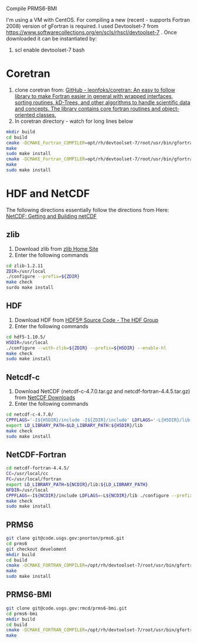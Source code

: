 Compile PRMS6-BMI

I'm using a VM with CentOS.  For compiling a new (recent - supports Fortran 2008) version of gFortran is required.  I used Devtoolset-7 from https://www.softwarecollections.org/en/scls/rhscl/devtoolset-7 . Once downloaded it can be instantiated by:
1) scl enable devtoolset-7 bash
 # Coretran
1) clone coretran from: [GitHub - leonfoks/coretran: An easy to follow library to make Fortran easier in general with wrapped interfaces, sorting routines, kD-Trees, and other algorithms to handle scientific data and concepts. The library contains core fortran routines and object-oriented classes.](https://github.com/leonfoks/coretran)
2) In coretran directory - watch for long lines below
``` bash
mkdir build
cd build
cmake -DCMAKE_Fortran_COMPILER=opt/rh/devtoolset-7/root/usr/bin/gfortran -DCMAKE_BUILD_TYPE=DEBUG -DCMAKE_INSTALL_PREFIX="/usr/local/coretran/debug" -DBUILD_SHARED_LIBS=ON ../src
make
sudo make install
cmake -DCMAKE_Fortran_COMPILER=opt/rh/devtoolset-7/root/usr/bin/gfortran -DCMAKE_BUILD_TYPE=RELEASE -DCMAKE_INSTALL_PREFIX="/usr/local/coretran/release" -DBUILD_SHARED_LIBS=ON ../src
make
sudo make install
```
 # HDF and NetCDF
The following directions essentially follow the directions from Here: [NetCDF: Getting and Building netCDF](https://www.unidata.ucar.edu/software/netcdf/docs/getting_and_building_netcdf.html)

 ## zlib
1) Download zlib from [zlib Home Site](http://www.zlib.net/)
2) Enter the following commands
``` bash 
cd zlib-1.2.11
ZDIR=/usr/local
./configure --prefix=${ZDIR}
make check
surdo make install
```

 ## HDF
1) Download HDF from [HDF5® Source Code - The HDF Group](https://www.hdfgroup.org/downloads/hdf5/source-code/)
2) Enter the following commands
``` bash
cd hdf5-1.10.5/
H5DIR=/usr/local
./configure --with-zlib=${ZDIR} --prefix=${H5DIR} --enable-hl
make check
sudo make install
```
 ## Netcdf-c
1) Download NetCDF (netcdf-c-4.7.0.tar.gz and netcdf-fortran-4.4.5.tar.gz) from [NetCDF Downloads](https://www.unidata.ucar.edu/downloads/netcdf/index.jsp)
2) Enter the following commands 
``` bash
cd netcdf-c-4.7.0/
CPPFLAGS='-I${H5DIR}/include -I${ZDIR}/include' LDFLAGS='-L{H5DIR}/lib -L${ZDIR}/lib' ./configure --prefix=${NCDIR}
export LD_LIBRARY_PATH=$LD_LIBRARY_PATH:${H5DIR}/lib
make check
sudo make install
```

 ## NetCDF-Fortran
``` bash
cd netcdf-fortran-4.4.5/
CC=/usr/local/cc
FC=/usr/local/fortran
export LD_LIBRARY_PATH=${NCDIR}/lib:${LD_LIBRARY_PATH}
NFDIR=/usr/local
CPPFLAGS=-I${NCDIR}/include LDFLAGS=-L${NCDIR}/lib ./configure --prefix${NFDIR}
make check
sudo make install
```

 ## PRMS6
``` bash
git clone git@code.usgs.gov:pnorton/prms6.git
cd prms6
git checkout develoment
mkdir build
cd build
cmake -DCMAKE_FORTRAN_COMPILER=/opt/rh/devtoolset-7/root/usr/bin/gfortran -CDMAKE_BUILD_TYPE=DEBUG -DCMAKE_INTSALL_PREFIX=/usr/local -DBUILD_SHARED_LIBS=ON -DCMAKE_PREFIX_PATH=/usr/local/lib/cmake ../src
make
sudo make install
```
 ## PRMS6-BMI
``` bash
git clone git@code.usgs.gov:rmcd/prms6-bmi.git
cd prms6-bmi
mkdir build
cd build
cmake -DCMAKE_FORTRAN_COMPILER=/opt/rh/devtoolset-7/root/usr/bin/gfortran  -DCMAKE_BUILD_TYPE=DEBUG -DCMAKE_INSTALL_PREFIX=/usr/local -DCMAKE_PREFIX_PATH=/usr/local/lib/cmake -DBUILD_SHARED_LIBS=ON ../src
make
```
